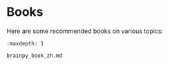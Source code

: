 # Books


Here are some recommended books on various topics:



```{toctree}
:maxdepth: 1

brainpy_book_zh.md
```



